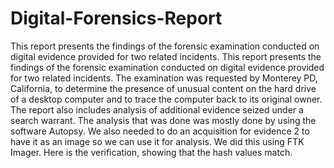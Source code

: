 # Digital-Forensics-Report

This report presents the findings of the forensic examination conducted on digital evidence provided for two related incidents.
This report presents the findings of the forensic examination conducted on digital evidence
provided for two related incidents. The examination was requested by Monterey PD, California,
to determine the presence of unusual content on the hard drive of a desktop computer and to
trace the computer back to its original owner. The report also includes analysis of additional
evidence seized under a search warrant. The analysis that was done was mostly done by using
the software Autopsy. We also needed to do an acquisition for evidence 2 to have it as an image
so we can use it for analysis. We did this using FTK Imager. Here is the verification, showing
that the hash values match.
